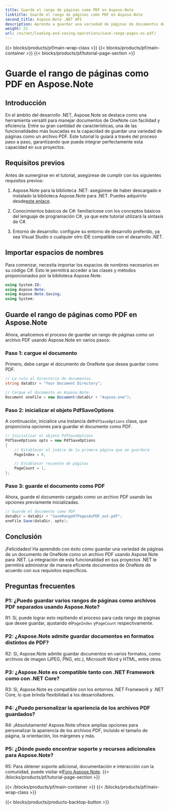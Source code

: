 ```yaml
---
title: Guarde el rango de páginas como PDF en Aspose.Note
linktitle: Guarde el rango de páginas como PDF en Aspose.Note
second_title: Aspose.Nota .NET API
description: Aprenda a guardar una variedad de páginas de documentos de OneNote como archivos PDF usando Aspose.Note para .NET. Tutorial paso a paso incluido.
weight: 21
url: /es/net/loading-and-saving-operations/save-range-pages-as-pdf/
---
```


{{< blocks/products/pf/main-wrap-class >}}
{{< blocks/products/pf/main-container >}}
{{< blocks/products/pf/tutorial-page-section >}}

# Guarde el rango de páginas como PDF en Aspose.Note

## Introducción

En el ámbito del desarrollo .NET, Aspose.Note se destaca como una herramienta versátil para manejar documentos de OneNote con facilidad y eficiencia. Entre su gran cantidad de características, una de las funcionalidades más buscadas es la capacidad de guardar una variedad de páginas como un archivo PDF. Este tutorial lo guiará a través del proceso paso a paso, garantizando que pueda integrar perfectamente esta capacidad en sus proyectos.

## Requisitos previos

Antes de sumergirse en el tutorial, asegúrese de cumplir con los siguientes requisitos previos:

1.  Aspose.Note para la biblioteca .NET: asegúrese de haber descargado e instalado la biblioteca Aspose.Note para .NET. Puedes adquirirlo desde[este enlace](https://releases.aspose.com/note/net/).
   
2. Conocimientos básicos de C#: familiarícese con los conceptos básicos del lenguaje de programación C#, ya que este tutorial utilizará la sintaxis de C#.
   
3. Entorno de desarrollo: configure su entorno de desarrollo preferido, ya sea Visual Studio o cualquier otro IDE compatible con el desarrollo .NET.

## Importar espacios de nombres

Para comenzar, necesita importar los espacios de nombres necesarios en su código C#. Esto le permitirá acceder a las clases y métodos proporcionados por la biblioteca Aspose.Note.

```csharp
using System.IO;
using Aspose.Note;
using Aspose.Note.Saving;
using System;
```

## Guarde el rango de páginas como PDF en Aspose.Note

Ahora, analicemos el proceso de guardar un rango de páginas como un archivo PDF usando Aspose.Note en varios pasos:

### Paso 1: cargue el documento

Primero, debe cargar el documento de OneNote que desea guardar como PDF.

```csharp
// La ruta al directorio de documentos.
string dataDir = "Your Document Directory";

// Cargue el documento en Aspose.Note.
Document oneFile = new Document(dataDir + "Aspose.one");
```

### Paso 2: inicializar el objeto PdfSaveOptions

 A continuación, inicialice una instancia del`PdfSaveOptions` clase, que proporciona opciones para guardar el documento como PDF.

```csharp
// Inicializar el objeto PdfSaveOptions
PdfSaveOptions opts = new PdfSaveOptions
{
    // Establecer el índice de la primera página que se guardará
    PageIndex = 0,

    // Establecer recuento de páginas
    PageCount = 1,
};
```

### Paso 3: guarde el documento como PDF

Ahora, guarde el documento cargado como un archivo PDF usando las opciones previamente inicializadas.

```csharp
// Guarde el documento como PDF
dataDir = dataDir + "SaveRangeOfPagesAsPDF_out.pdf";
oneFile.Save(dataDir, opts);
```

## Conclusión

¡Felicidades! Ha aprendido con éxito cómo guardar una variedad de páginas de un documento de OneNote como un archivo PDF usando Aspose.Note para .NET. La integración de esta funcionalidad en sus proyectos .NET le permitirá administrar de manera eficiente documentos de OneNote de acuerdo con sus requisitos específicos.

## Preguntas frecuentes

### P1: ¿Puedo guardar varios rangos de páginas como archivos PDF separados usando Aspose.Note?

R1: Sí, puede lograr esto repitiendo el proceso para cada rango de páginas que desee guardar, ajustando el`PageIndex` y`PageCount` respectivamente.
   
### P2: ¿Aspose.Note admite guardar documentos en formatos distintos de PDF?

R2: Sí, Aspose.Note admite guardar documentos en varios formatos, como archivos de imagen (JPEG, PNG, etc.), Microsoft Word y HTML, entre otros.
   
### P3: ¿Aspose.Note es compatible tanto con .NET Framework como con .NET Core?

R3: Sí, Aspose.Note es compatible con los entornos .NET Framework y .NET Core, lo que brinda flexibilidad a los desarrolladores.
   
### P4: ¿Puedo personalizar la apariencia de los archivos PDF guardados?

R4: ¡Absolutamente! Aspose.Note ofrece amplias opciones para personalizar la apariencia de los archivos PDF, incluido el tamaño de página, la orientación, los márgenes y más.
   
### P5: ¿Dónde puedo encontrar soporte y recursos adicionales para Aspose.Note?

 R5: Para obtener soporte adicional, documentación e interacción con la comunidad, puede visitar el[Foro Aspose.Note](https://forum.aspose.com/c/note/28).
{{< /blocks/products/pf/tutorial-page-section >}}

{{< /blocks/products/pf/main-container >}}
{{< /blocks/products/pf/main-wrap-class >}}

{{< blocks/products/products-backtop-button >}}
